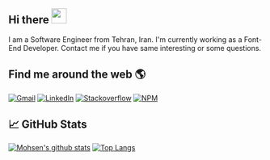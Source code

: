 ## Hi there <img src="https://raw.githubusercontent.com/moh3n9595/moh3n9595/master/wave.gif" width="30px">

I am a Software Engineer from Tehran, Iran. I'm currently working as a Font-End Developer.
Contact me if you have same interesting or some questions.

## Find me around the web 🌎

[![Gmail](https://img.shields.io/badge/-GMAIL-D14836?style=for-the-badge&logo=gmail&logoColor=white)](mailto:mohsenando@gmail.com)
[![LinkedIn](https://img.shields.io/badge/-LINKEDIN-0077B5?style=for-the-badge&logo=linkedin&logoColor=white)](https://www.linkedin.com/in/mohsen-madani/)
[![Stackoverflow](https://img.shields.io/badge/-STACKOVERFLOW-FE7A16?style=for-the-badge&logo=stackoverflow&logoColor=white)](https://stackoverflow.com/users/6935676/mohsen)
[![NPM](https://img.shields.io/badge/-NPM-CB3837?style=for-the-badge&logo=npm&logoColor=white)](https://www.npmjs.com/~moh3n95)

## &#x1f4c8; GitHub Stats

[![Mohsen's github stats](https://github-readme-stats.vercel.app/api?username=moh3n9595&show_icons=true&line_height=21&show_icons=true&theme=default)](https://github.com/anuraghazra/github-readme-stats)
[![Top Langs](https://github-readme-stats.vercel.app/api/top-langs/?username=moh3n9595&show_icons=true&layout=compact&theme=default)](https://github.com/anuraghazra/github-readme-stats)


<!--
**moh3n9595/moh3n9595** is a ✨ _special_ ✨ repository because its `README.md` (this file) appears on your GitHub profile.

Here are some ideas to get you started:

- 🔭 I’m currently working on ...
- 🌱 I’m currently learning ...
- 👯 I’m looking to collaborate on ...
- 🤔 I’m looking for help with ...
- 💬 Ask me about ...
- 📫 How to reach me: ...
- 😄 Pronouns: ...
- ⚡ Fun fact: ...
-->
